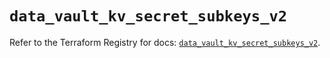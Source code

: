 # `data_vault_kv_secret_subkeys_v2`

Refer to the Terraform Registry for docs: [`data_vault_kv_secret_subkeys_v2`](https://registry.terraform.io/providers/hashicorp/vault/4.8.0/docs/data-sources/kv_secret_subkeys_v2).
